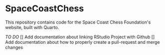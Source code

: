 # SpaceCoastChess

This repository contains code for the Space Coast Chess Foundation's website, built with Quarto.

_TO DO_
[] Add documentation about linking RStudio Project with Github
[] Add documentation about how to properly create a pull-request and merge changes

